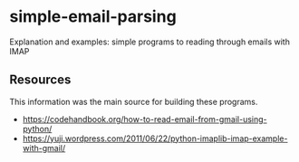 # simple-email-parsing
Explanation and examples: simple programs to reading through emails with IMAP



## Resources
This information was the main source for building these programs.
* https://codehandbook.org/how-to-read-email-from-gmail-using-python/
* https://yuji.wordpress.com/2011/06/22/python-imaplib-imap-example-with-gmail/